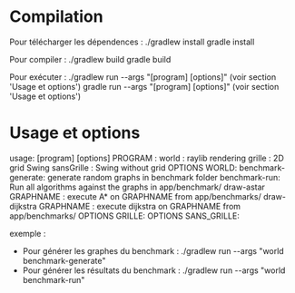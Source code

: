 # Compilation

Pour télécharger les dépendences :
./gradlew install
gradle install

Pour compiler :
./gradlew build
gradle build

Pour exécuter :
./gradlew run --args "[program] [options]" (voir section 'Usage et options')
gradle run --args "[program] [options]" (voir section 'Usage et options')

# Usage et options
usage: [program] [options]
 PROGRAM :
  world : raylib rendering
  grille : 2D grid Swing
  sansGrille : Swing without grid
 OPTIONS WORLD:
  benchmark-generate: generate random graphs in benchmark folder
  benchmark-run: Run all algorithms against the graphs in app/benchmark/
  draw-astar GRAPHNAME : execute A* on GRAPHNAME from app/benchmarks/
  draw-dijkstra GRAPHNAME : execute dijkstra on GRAPHNAME from app/benchmarks/
 OPTIONS GRILLE:
 OPTIONS SANS_GRILLE:

exemple : 
- Pour générer les graphes du benchmark :
	./gradlew run --args "world benchmark-generate"
- Pour générer les résultats du benchmark :
	./gradlew run --args "world benchmark-run"
